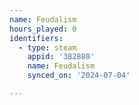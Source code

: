 ```yaml
---
name: Feudalism
hours_played: 0
identifiers:
  - type: steam
    appid: '382880'
    name: Feudalism
    synced_on: '2024-07-04'

---
```


